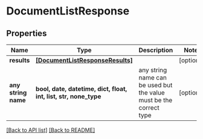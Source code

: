 # DocumentListResponse


## Properties
Name | Type | Description | Notes
------------ | ------------- | ------------- | -------------
**results** | [**[DocumentListResponseResults]**](DocumentListResponseResults.md) |  | [optional] 
**any string name** | **bool, date, datetime, dict, float, int, list, str, none_type** | any string name can be used but the value must be the correct type | [optional]

[[Back to API list]](../README.md#documentation-for-api-endpoints) [[Back to README]](../README.md)


